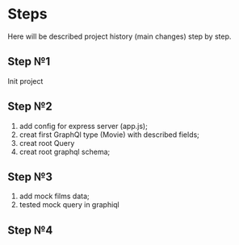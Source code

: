 # Steps
Here will be described project history (main changes) step by step.

## Step №1
Init project

## Step №2
1) add config for express server (app.js);
2) creat first GraphQl type (Movie) with described fields;
3) creat root Query
4) creat root graphql schema;

## Step №3
1) add mock films data;
2) tested mock query in graphiql

## Step №4
